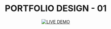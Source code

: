 <div align="center">
  
  # PORTFOLIO DESIGN - 01  

  [![LIVE DEMO](https://img.shields.io/badge/Live-Demo-27AE60?style=for-the-badge&logo=google-chrome&logoColor=white)](https://shazee-04.github.io/porfolio-1/)  
  
</div>
